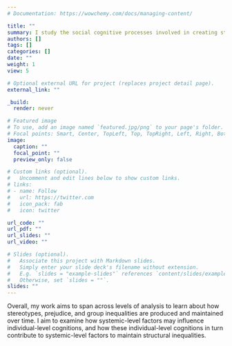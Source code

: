 ```yaml
---
# Documentation: https://wowchemy.com/docs/managing-content/

title: ""
summary: I study the social cognitive processes involved in creating stereotypes and prejudice, with a focus on how these processes interface with structural motivations and environments. I approach these topics with a variety of methodological tools, including behavioural studies, computational models, eye-tracking, and neuroimaging.
authors: []
tags: []
categories: []
date: ""
weight: 1
view: 5

# Optional external URL for project (replaces project detail page).
external_link: ""

_build:
  render: never

# Featured image
# To use, add an image named `featured.jpg/png` to your page's folder.
# Focal points: Smart, Center, TopLeft, Top, TopRight, Left, Right, BottomLeft, Bottom, BottomRight.
image:
  caption: ""
  focal_point: ""
  preview_only: false

# Custom links (optional).
#   Uncomment and edit lines below to show custom links.
# links:
# - name: Follow
#   url: https://twitter.com
#   icon_pack: fab
#   icon: twitter

url_code: ""
url_pdf: ""
url_slides: ""
url_video: ""

# Slides (optional).
#   Associate this project with Markdown slides.
#   Simply enter your slide deck's filename without extension.
#   E.g. `slides = "example-slides"` references `content/slides/example-slides.md`.
#   Otherwise, set `slides = ""`.
slides: ""
---
```


Overall, my work aims to span across levels of analysis to learn about how stereotypes, prejudice, and group inequalities are produced and maintained over time. I aim to examine how systemic-level factors may influence individual-level cognitions, and how these individual-level cognitions in turn contribute to systemic-level factors to maintain structural inequalities.